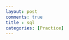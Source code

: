 ```yaml
---
layout: post
comments: true
title : sql
categories: [Practice]
---
```



<html>									<!-- html 의 시작 -->
	<head>										<!-- head 의시작 -->
		<title> SQL 기초</title>				<!-- 창의 제목이 됨 -->
		<meta charset="utf-8"> 							<!-- 한국어 지원 --> 
		<style>								
			h1 {
			  color: navy;
			  text-align: center;
			  margin-top: 70px

			}
			h2 {
			  color: green;
			  font-size: 20px;
			  margin-top: 40px
			}
			h3 {
			  margin-right: : 100px;
			  margin-left: 100px;
			}
			h4 {
			  margin-right: : 100px;
			  margin-left: 100px;
			}
		</style>
	</head>										<!-- head 끝 -->
	<body>										<!-- body 의시작 -->
		<h1><b>SQL 기초 (Start with MariaDB)</b></h1><!-- 글자크기 조절(h1~h5 큰순서대로 ) -->
		<center><span style="font-weight:bold;font-size:1em;line-height:1.0em;">Editted by YoungJin Kang</span></center>
		
		<center><h2> DBMS (Database Management System) : 데이터베이스 관리 시스템, 소프트웨어 </h2></center>

		<h4>MariaDB는 DBMS의 일종으로 MariaDB사에서 제작한 툴이다.<br>
			그 외 DBMS : MySQL, PostgreSQL, Oracle, SQL Server, DB2, Access, SQLite </h4>


		<a href="http://google.com"
		target="_blank">구글로 가는 링크</a> 				<!-- a 태그는 하이퍼 링크, target="_blank" 는 새창에서 열리게 하기 -->
		<p>												<!-- 문단만들기 -->
			<b>단축키 정리</b><br>
			ctrl+} = 전체 들여쓰기<br>
		</p>




<pre class="hljs" style="display: block; overflow-x: auto; padding: 0.5em; color: rgb(0, 0, 0); background: rgb(248, 248, 255);">Empty <span class="hljs-keyword" style="color: rgb(149, 65, 33);">set</span> (<span class="hljs-number" style="color: rgb(64, 160, 112);">0.001</span> sec)

MariaDB [<span class="hljs-keyword" style="color: rgb(149, 65, 33);">test</span>]&gt; <span class="hljs-keyword" style="color: rgb(149, 65, 33);">create</span> <span class="hljs-keyword" style="color: rgb(149, 65, 33);">table</span> mytab(bun <span class="hljs-built_in" style="color: rgb(0, 134, 179);">int</span>(<span class="hljs-number" style="color: rgb(64, 160, 112);">5</span>), irum <span class="hljs-built_in" style="color: rgb(0, 134, 179);">varchar</span>(<span class="hljs-number" style="color: rgb(64, 160, 112);">10</span>))<span class="hljs-keyword" style="color: rgb(149, 65, 33);">charset</span>=utf<span class="hljs-number" style="color: rgb(64, 160, 112);">-8</span>
    -&gt; ;
ERROR 1115 (42000): Unknown character <span class="hljs-keyword" style="color: rgb(149, 65, 33);">set</span>: <span class="hljs-string" style="color: rgb(33, 145, 97);">'utf'</span>
MariaDB [<span class="hljs-keyword" style="color: rgb(149, 65, 33);">test</span>]&gt;  <span class="hljs-keyword" style="color: rgb(149, 65, 33);">create</span> <span class="hljs-keyword" style="color: rgb(149, 65, 33);">table</span> mytab(bun <span class="hljs-built_in" style="color: rgb(0, 134, 179);">int</span>(<span class="hljs-number" style="color: rgb(64, 160, 112);">5</span>), irum <span class="hljs-built_in" style="color: rgb(0, 134, 179);">varchar</span>(<span class="hljs-number" style="color: rgb(64, 160, 112);">10</span>))<span class="hljs-keyword" style="color: rgb(149, 65, 33);">charset</span>=utf<span class="hljs-number" style="color: rgb(64, 160, 112);">-8</span>;
ERROR 1115 (42000): Unknown character <span class="hljs-keyword" style="color: rgb(149, 65, 33);">set</span>: <span class="hljs-string" style="color: rgb(33, 145, 97);">'utf'</span>
MariaDB [<span class="hljs-keyword" style="color: rgb(149, 65, 33);">test</span>]&gt;  <span class="hljs-keyword" style="color: rgb(149, 65, 33);">create</span> <span class="hljs-keyword" style="color: rgb(149, 65, 33);">table</span> mytab(bun <span class="hljs-built_in" style="color: rgb(0, 134, 179);">int</span>(<span class="hljs-number" style="color: rgb(64, 160, 112);">5</span>), irum <span class="hljs-built_in" style="color: rgb(0, 134, 179);">varchar</span>(<span class="hljs-number" style="color: rgb(64, 160, 112);">10</span>));
Query OK, 0 rows affected (0.013 sec)

MariaDB [test]&gt; desc mytab;
+<span class="hljs-comment" style="color: rgb(64, 128, 128); font-style: italic;">-------+-------------+------+-----+---------+-------+</span>
| Field | Type        | Null | Key | Default | Extra |
+<span class="hljs-comment" style="color: rgb(64, 128, 128); font-style: italic;">-------+-------------+------+-----+---------+-------+</span>
| bun   | int(5)      | YES  |     | NULL    |       |
| irum  | varchar(10) | YES  |     | NULL    |       |
+<span class="hljs-comment" style="color: rgb(64, 128, 128); font-style: italic;">-------+-------------+------+-----+---------+-------+</span>
2 rows in <span class="hljs-keyword" style="color: rgb(149, 65, 33);">set</span> (<span class="hljs-number" style="color: rgb(64, 160, 112);">0.011</span> sec)

MariaDB [<span class="hljs-keyword" style="color: rgb(149, 65, 33);">test</span>]&gt;
</pre>



	</body>										<!-- body 끝 -->
</html>									<!-- html 의 끝 -->

